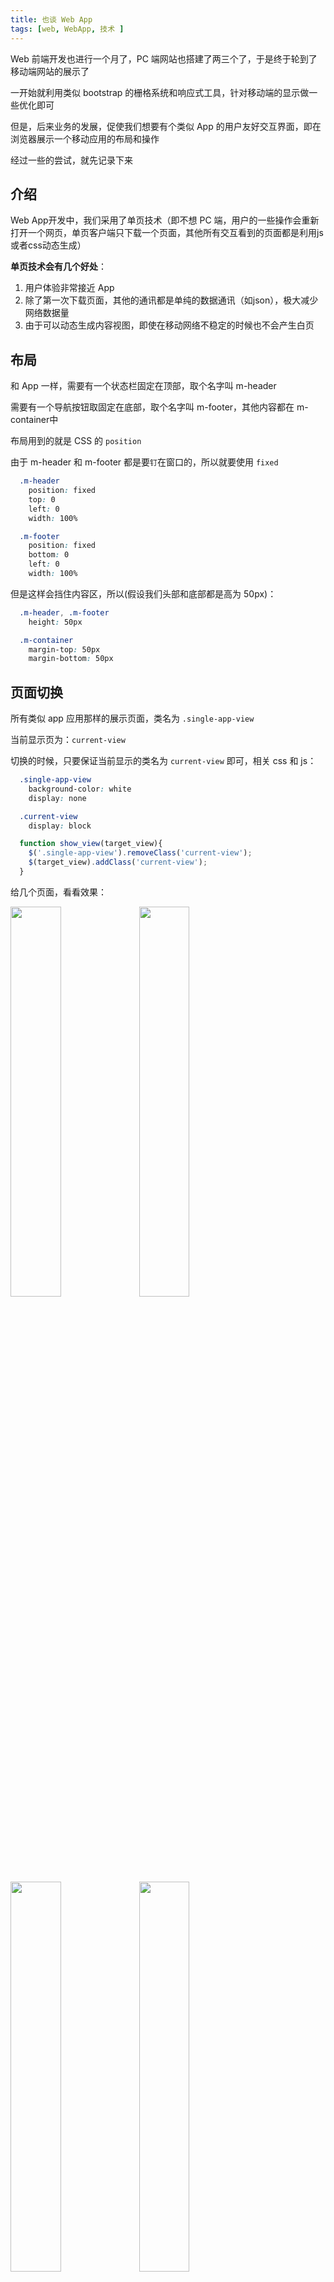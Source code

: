 ```yaml
---
title: 也谈 Web App
tags: [web, WebApp, 技术 ]
---
```


Web 前端开发也进行一个月了，PC 端网站也搭建了两三个了，于是终于轮到了移动端网站的展示了

一开始就利用类似 bootstrap 的栅格系统和响应式工具，针对移动端的显示做一些优化即可

但是，后来业务的发展，促使我们想要有个类似 App 的用户友好交互界面，即在浏览器展示一个移动应用的布局和操作

经过一些的尝试，就先记录下来

<!--more-->

## 介绍
Web App开发中，我们采用了单页技术（即不想 PC 端，用户的一些操作会重新打开一个网页，单页客户端只下载一个页面，其他所有交互看到的页面都是利用js或者css动态生成）

**单页技术会有几个好处**：

1. 用户体验非常接近 App
2. 除了第一次下载页面，其他的通讯都是单纯的数据通讯（如json），极大减少网络数据量
3. 由于可以动态生成内容视图，即使在移动网络不稳定的时候也不会产生白页

## 布局
和 App 一样，需要有一个状态栏固定在顶部，取个名字叫 m-header

需要有一个导航按钮取固定在底部，取个名字叫 m-footer，其他内容都在 m-container中

布局用到的就是 CSS 的 `position`

由于 m-header 和 m-footer 都是要`钉`在窗口的，所以就要使用 `fixed`

``` css
  .m-header
    position: fixed
    top: 0
    left: 0
    width: 100%

  .m-footer
    position: fixed
    bottom: 0
    left: 0
    width: 100%
```

但是这样会挡住内容区，所以(假设我们头部和底部都是高为 50px)：

``` css
  .m-header, .m-footer
    height: 50px

  .m-container
    margin-top: 50px
    margin-bottom: 50px
```

## 页面切换

所有类似 app 应用那样的展示页面，类名为 `.single-app-view`

当前显示页为：`current-view`

切换的时候，只要保证当前显示的类名为 `current-view` 即可，相关 css 和 js：

``` css
  .single-app-view
    background-color: white
    display: none

  .current-view
    display: block
```

``` js
  function show_view(target_view){
    $('.single-app-view').removeClass('current-view');
    $(target_view).addClass('current-view');
  }
```

给几个页面，看看效果：

<div>
  <img src="http://ww2.sinaimg.cn/large/72f96cbajw1f7l36u3d5ej20m211mt96.jpg" width="40%"/>
  <img src="http://ww4.sinaimg.cn/large/72f96cbajw1f7l36ufz3jj20m011oglz.jpg" width="40%"/>
  <img src="http://ww3.sinaimg.cn/large/72f96cbajw1f7l36ux8k6j20mc11s407.jpg" width="40%"/>
  <img src="http://ww1.sinaimg.cn/large/72f96cbajw1f7l36vcck4j20m8114401.jpg" width="40%"/>
</div>

----------- EOF ---------------
